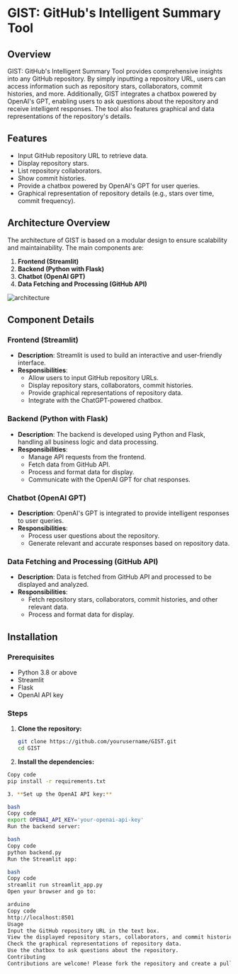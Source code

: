 # GIST: GitHub's Intelligent Summary Tool

## Overview

GIST: GitHub's Intelligent Summary Tool provides comprehensive insights into any GitHub repository. By simply inputting a repository URL, users can access information such as repository stars, collaborators, commit histories, and more. Additionally, GIST integrates a chatbox powered by OpenAI's GPT, enabling users to ask questions about the repository and receive intelligent responses. The tool also features graphical and data representations of the repository's details.

## Features

- Input GitHub repository URL to retrieve data.
- Display repository stars.
- List repository collaborators.
- Show commit histories.
- Provide a chatbox powered by OpenAI's GPT for user queries.
- Graphical representation of repository details (e.g., stars over time, commit frequency).

## Architecture Overview

The architecture of GIST is based on a modular design to ensure scalability and maintainability. The main components are:

1. **Frontend (Streamlit)**
2. **Backend (Python with Flask)**
3. **Chatbot (OpenAI GPT)**
4. **Data Fetching and Processing (GitHub API)**

![architecture](https://www.plantuml.com/plantuml/png/SoWkIImgAStDuU9AoKnEJ4vLqDN8pIbApSmfBZ_0Id0_gXfE9QZc3A5N9H6EujDA7Y2rR9mf4NGm0G00)

## Component Details

### Frontend (Streamlit)
- **Description**: Streamlit is used to build an interactive and user-friendly interface.
- **Responsibilities**:
  - Allow users to input GitHub repository URLs.
  - Display repository stars, collaborators, commit histories.
  - Provide graphical representations of repository data.
  - Integrate with the ChatGPT-powered chatbox.

### Backend (Python with Flask)
- **Description**: The backend is developed using Python and Flask, handling all business logic and data processing.
- **Responsibilities**:
  - Manage API requests from the frontend.
  - Fetch data from GitHub API.
  - Process and format data for display.
  - Communicate with the OpenAI GPT for chat responses.

### Chatbot (OpenAI GPT)
- **Description**: OpenAI's GPT is integrated to provide intelligent responses to user queries.
- **Responsibilities**:
  - Process user questions about the repository.
  - Generate relevant and accurate responses based on repository data.

### Data Fetching and Processing (GitHub API)
- **Description**: Data is fetched from GitHub API and processed to be displayed and analyzed.
- **Responsibilities**:
  - Fetch repository stars, collaborators, commit histories, and other relevant data.
  - Process and format data for display.

## Installation

### Prerequisites
- Python 3.8 or above
- Streamlit
- Flask
- OpenAI API key

### Steps

1. **Clone the repository:**
   ```bash
   git clone https://github.com/yourusername/GIST.git
   cd GIST
2. **Install the dependencies:**
  ```bash
  Copy code
  pip install -r requirements.txt

3. **Set up the OpenAI API key:**

bash
Copy code
export OPENAI_API_KEY='your-openai-api-key'
Run the backend server:

bash
Copy code
python backend.py
Run the Streamlit app:

bash
Copy code
streamlit run streamlit_app.py
Open your browser and go to:

arduino
Copy code
http://localhost:8501
Usage
Input the GitHub repository URL in the text box.
View the displayed repository stars, collaborators, and commit histories.
Check the graphical representations of repository data.
Use the chatbox to ask questions about the repository.
Contributing
Contributions are welcome! Please fork the repository and create a pull request.
